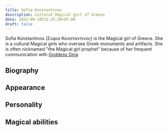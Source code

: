 ```yaml
---
title: Sofia Konstantinos
description: Cultural Magical girl of Greece
date: 2022-09-10T22:25:36+07:00
draft: false
---
```

Sofia Konstantinos (Σοφια Κονσταντινος) is the Magical girl of Greece. She is a cultural Magical girls who oversee Greek monuments and artifacts. She is often nicknamed "the Magical girl prophet" because of her frequent communication with [Goddess Gina](../gina)
## Biography

## Appearance

## Personality

## Magical abilities

